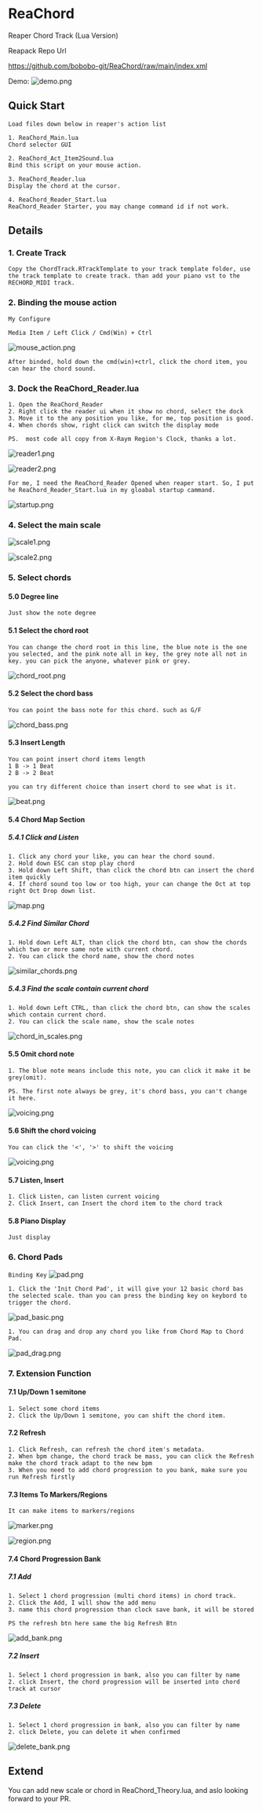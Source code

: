 # ReaChord
Reaper Chord Track (Lua Version)

Reapack Repo Url

https://github.com/bobobo-git/ReaChord/raw/main/index.xml

Demo:
![demo.png](doc%2Fdemo.png)

## Quick Start
`Load files down below in reaper's action list`
~~~
1. ReaChord_Main.lua
Chord selector GUI

2. ReaChord_Act_Item2Sound.lua
Bind this script on your mouse action.

3. ReaChord_Reader.lua
Display the chord at the cursor.

4. ReaChord_Reader_Start.lua
ReaChord_Reader Starter, you may change command id if not work.
~~~

## Details
### 1. Create Track
```
Copy the ChordTrack.RTrackTemplate to your track template folder, use the track template to create track. than add your piano vst to the RECHORD_MIDI track.
```

### 2. Binding the mouse action
```
My Configure

Media Item / Left Click / Cmd(Win) + Ctrl
```
![mouse_action.png](doc%2Fmouse_action.png)
```
After binded, hold down the cmd(win)+ctrl, click the chord item, you can hear the chord sound.
```

### 3. Dock the ReaChord_Reader.lua
```
1. Open the ReaChord_Reader
2. Right click the reader ui when it show no chord, select the dock
3. Move it to the any position you like, for me, top position is good.
4. When chords show, right click can switch the display mode

PS.  most code all copy from X-Raym Region's Clock, thanks a lot.
```
![reader1.png](doc%2Freader1.png)

![reader2.png](doc%2Freader2.png)

```
For me, I need the ReaChord_Reader Opened when reaper start. So, I put he ReaChord_Reader_Start.lua in my gloabal startup cammand.
```
![startup.png](doc%2Fstartup.png)

### 4. Select the main scale

![scale1.png](doc%2Fscale1.png)

![scale2.png](doc%2Fscale2.png)

### 5. Select chords
#### 5.0 Degree line
```
Just show the note degree
```
#### 5.1 Select the chord root
```
You can change the chord root in this line, the blue note is the one you selected, and the pink note all in key, the grey note all not in key. you can pick the anyone, whatever pink or grey.
```
![chord_root.png](doc%2Fchord_root.png)

#### 5.2 Select the chord bass
```
You can point the bass note for this chord. such as G/F
```

![chord_bass.png](doc%2Fchord_bass.png)

#### 5.3 Insert Length
```
You can point insert chord items length
1 B -> 1 Beat
2 B -> 2 Beat

you can try different choice than insert chord to see what is it.
```
![beat.png](doc%2Fbeat.png)

#### 5.4 Chord Map Section
##### 5.4.1 Click and Listen
```
1. Click any chord your like, you can hear the chord sound.
2. Hold down ESC can stop play chord
3. Hold down Left Shift, than click the chord btn can insert the chord item quickly
4. If chord sound too low or too high, your can change the Oct at top right Oct Drop down list.
```

![map.png](doc%2Fmap.png)

##### 5.4.2 Find Similar Chord
```
1. Hold down Left ALT, than click the chord btn, can show the chords which two or more same note with current chord.
2. You can click the chord name, show the chord notes
```
![similar_chords.png](doc%2Fsimilar_chords.png)

##### 5.4.3 Find the scale contain current chord
```
1. Hold down Left CTRL, than click the chord btn, can show the scales which contain current chord.
2. You can click the scale name, show the scale notes
```
![chord_in_scales.png](doc%2Fchord_in_scales.png)
#### 5.5 Omit chord note
```
1. The blue note means include this note, you can click it make it be grey(omit).

PS. The first note always be grey, it's chord bass, you can't change it here.
```
![voicing.png](doc%2Fvoicing.png)

#### 5.6 Shift the chord voicing
```
You can click the '<', '>' to shift the voicing
```

![voicing.png](doc%2Fvoicing.png)

#### 5.7 Listen, Insert
```
1. Click Listen, can listen current voicing
2. Click Insert, can Insert the chord item to the chord track
```
#### 5.8 Piano Display
```
Just display
```

### 6. Chord Pads
`Binding Key`
![pad.png](doc%2Fpad.png)

```
1. Click the 'Init Chord Pad', it will give your 12 basic chord bas the selected scale. than you can press the binding key on keybord to trigger the chord.
```
![pad_basic.png](doc%2Fpad_basic.png)

```
1. You can drag and drop any chord you like from Chord Map to Chord Pad.
```
![pad_drag.png](doc%2Fpad_drag.png)

### 7. Extension Function
#### 7.1 Up/Down 1 semitone
```
1. Select some chord items
2. Click the Up/Down 1 semitone, you can shift the chord item.
```
#### 7.2 Refresh
```
1. Click Refresh, can refresh the chord item's metadata.
2. When bpm change, the chord track be mass, you can click the Refresh make the chord track adapt to the new bpm
3. When you need to add chord progression to you bank, make sure you run Refresh firstly
```

#### 7.3 Items To Markers/Regions
`It can make items to markers/regions`

![marker.png](doc%2Fmarker.png)

![region.png](doc%2Fregion.png)

#### 7.4 Chord Progression Bank
##### 7.1 Add
```
1. Select 1 chord progression (multi chord items) in chord track.
2. Click the Add, I will show the add menu
3. name this chord progression than clock save bank, it will be stored

PS the refresh btn here same the big Refresh Btn
```
![add_bank.png](doc%2Fadd_bank.png)
##### 7.2 Insert
```
1. Select 1 chord progression in bank, also you can filter by name
2. click Insert, the chord progression will be inserted into chord track at cursor
```
##### 7.3 Delete
```
1. Select 1 chord progression in bank, also you can filter by name
2. click Delete, you can delete it when confirmed
```
![delete_bank.png](doc%2Fdelete_bank.png)


## Extend
You can add new scale or chord in ReaChord_Theory.lua, and aslo looking forward to your PR. 